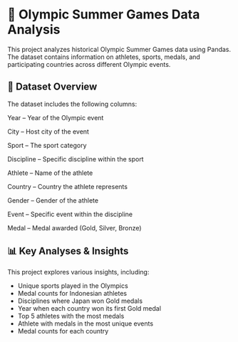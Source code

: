 # 🏅 Olympic Summer Games Data Analysis
This project analyzes historical Olympic Summer Games data using Pandas. The dataset contains information on athletes, sports, medals, and participating countries across different Olympic events.

## 📂 Dataset Overview
The dataset includes the following columns:

Year – Year of the Olympic event

City – Host city of the event

Sport – The sport category

Discipline – Specific discipline within the sport

Athlete – Name of the athlete

Country – Country the athlete represents

Gender – Gender of the athlete

Event – Specific event within the discipline

Medal – Medal awarded (Gold, Silver, Bronze)

## 📊 Key Analyses & Insights
This project explores various insights, including:
- Unique sports played in the Olympics
- Medal counts for Indonesian athletes
- Disciplines where Japan won Gold medals
- Year when each country won its first Gold medal
- Top 5 athletes with the most medals
- Athlete with medals in the most unique events
- Medal counts for each country
